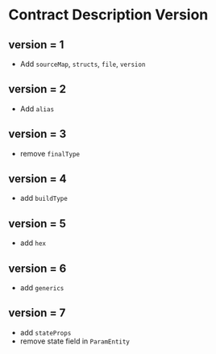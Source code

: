 # Contract Description Version 


## version = 1

* Add `sourceMap`, `structs`, `file`, `version`

## version = 2 

* Add `alias`

## version = 3

* remove `finalType`

## version = 4

* add  `buildType`

## version = 5

* add  `hex`

## version = 6 

* add `generics`

## version = 7

* add `stateProps`
* remove state field in `ParamEntity`